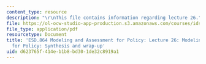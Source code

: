 ```yaml
---
content_type: resource
description: "\r\nThis file contains information regarding lecture 26."
file: https://ol-ocw-studio-app-production.s3.amazonaws.com/courses/ids-410j-modeling-and-assessment-for-policy-spring-2013/d623765f414eb1b8bd301de32c8919a1_MITESD_864S13_lecture26.pdf
file_type: application/pdf
resourcetype: Document
title: 'ESD.864 Modeling and Assessment for Policy: Lecture 26: Modeling and Assessment
  for Policy: Synthesis and wrap-up'
uid: d623765f-414e-b1b8-bd30-1de32c8919a1
---
```

